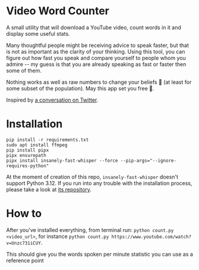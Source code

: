 # Video Word Counter

A small utility that will download a YouTube video, count words in it and display some useful stats.

Many thoughtful people might be receiving advice to speak faster, but that is not as important as the clarity of your thinking. Using this tool, you can figure out how fast you speak and compare yourself to people whom you admire -- my guess is that you are already speaking as fast or faster then some of them.

Nothing works as well as raw numbers to change your beliefs 🙂 (at least for some subset of the population). May this app set you free 🙏.

Inspired by [a conversation on Twitter](https://x.com/radekosmulski/status/1746354989772284126?s=20).

# Installation

```
pip install -r requirements.txt
sudo apt install ffmpeg
pip install pipx
pipx ensurepath
pipx install insanely-fast-whisper --force --pip-args="--ignore-requires-python"
```

At the moment of creation of this repo, `insanely-fast-whisper` doesn't support Python 3.12. If you run into any trouble with the installation process, please take a look at [its repository](https://github.com/Vaibhavs10/insanely-fast-whisper).

# How to

After you've installed everything, from terminal run: `python count.py <video_url>`, for instance `python count.py https://www.youtube.com/watch?v=Unzc731iCUY`.

This should give you the words spoken per minute statistic you can use as a reference point
